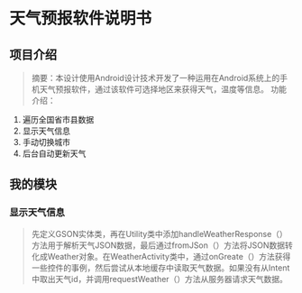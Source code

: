 
# 天气预报软件说明书 #


 ## 项目介绍 ##


> 摘要：本设计使用Android设计技术开发了一种运用在Android系统上的手机天气预报软件，通过该软件可选择地区来获得天气，温度等信息。
> 功能介绍：
1. 遍历全国省市县数据
2. 显示天气信息
3. 手动切换城市
4. 后台自动更新天气

## 我的模块 ##
### 显示天气信息 ###
>先定义GSON实体类，再在Utility类中添加handleWeatherResponse（）方法用于解析天气JSON数据，最后通过fromJSon（）方法将JSON数据转化成Weather对象。在WeatherActivity类中，通过onGreate（）方法获得一些控件的事例，然后尝试从本地缓存中读取天气数据。如果没有从Intent中取出天气id，并调用requestWeather（）方法从服务器请求天气数据。
